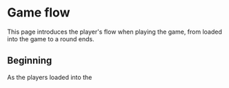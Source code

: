 # Game flow

This page introduces the player's flow when playing the game, from loaded into the game to a round ends.

## Beginning

As the players loaded into the 